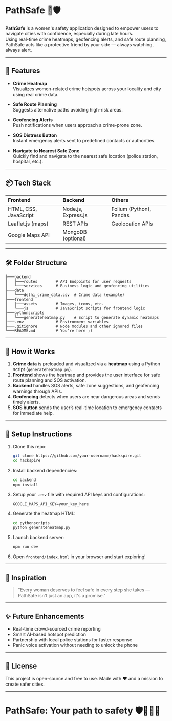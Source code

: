 # PathSafe 🚨🛡️

**PathSafe** is a women's safety application designed to empower users to navigate cities with confidence, especially during late hours.  
Using real-time crime heatmaps, geofencing alerts, and safe route planning, PathSafe acts like a protective friend by your side — always watching, always alert.

---

## 🚀 Features

- **Crime Heatmap**  
  Visualizes women-related crime hotspots across your locality and city using real crime data.

- **Safe Route Planning**  
  Suggests alternative paths avoiding high-risk areas.

- **Geofencing Alerts**  
  Push notifications when users approach a crime-prone zone.

- **SOS Distress Button**  
  Instant emergency alerts sent to predefined contacts or authorities.

- **Navigate to Nearest Safe Zone**  
  Quickly find and navigate to the nearest safe location (police station, hospital, etc.).

---

## 📦 Tech Stack

| Frontend | Backend | Others |
| :--- | :--- | :--- |
| HTML, CSS, JavaScript | Node.js, Express.js | Folium (Python), Pandas |
| Leaflet.js (maps) | REST APIs | Geolocation APIs |
| Google Maps API | MongoDB (optional) | |

---

## 🛠️ Folder Structure

```
├───backend
│   ├───routes        # API Endpoints for user requests
│   └───services      # Business logic and geofencing utilities
├───data
│   └───delhi_crime_data.csv  # Crime data (example)
├───frontend
│   ├───assets        # Images, icons, etc.
│   └───js            # JavaScript scripts for frontend logic
├───pythonscripts
│   └───generateheatmap.py    # Script to generate dynamic heatmaps
├───.env              # Environment variables
├───.gitignore        # Node modules and other ignored files
└───README.md         # You're here ;)
```

---

## 📍 How it Works

1. **Crime data** is preloaded and visualized via a **heatmap** using a Python script (`generateheatmap.py`).
2. **Frontend** shows the heatmap and provides the user interface for safe route planning and SOS activation.
3. **Backend** handles SOS alerts, safe zone suggestions, and geofencing warnings through APIs.
4. **Geofencing** detects when users are near dangerous areas and sends timely alerts.
5. **SOS button** sends the user’s real-time location to emergency contacts for immediate help.

---

## 🧩 Setup Instructions

1. Clone this repo:
   ```bash
   git clone https://github.com/your-username/hackspire.git
   cd hackspire
   ```

2. Install backend dependencies:
   ```bash
   cd backend
   npm install
   ```

3. Setup your `.env` file with required API keys and configurations:
   ```
   GOOGLE_MAPS_API_KEY=your_key_here
   ```

4. Generate the heatmap HTML:
   ```bash
   cd pythonscripts
   python generateheatmap.py
   ```

5. Launch backend server:
   ```bash
   npm run dev
   ```

6. Open `frontend/index.html` in your browser and start exploring!

---

## 🧠 Inspiration

> "Every woman deserves to feel safe in every step she takes — PathSafe isn't just an app, it's a promise."

---

## ✨ Future Enhancements

- Real-time crowd-sourced crime reporting
- Smart AI-based hotspot prediction
- Partnership with local police stations for faster response
- Panic voice activation without needing to unlock the phone

---

## 💬 License

This project is open-source and free to use. Made with ❤️ and a mission to create safer cities.

---

# PathSafe: Your path to safety 🛡️🚶‍♀️🌙

